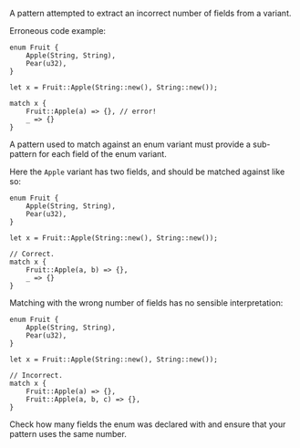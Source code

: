 A pattern attempted to extract an incorrect number of fields from a variant.

Erroneous code example:

```compile_fail,E0023
enum Fruit {
    Apple(String, String),
    Pear(u32),
}

let x = Fruit::Apple(String::new(), String::new());

match x {
    Fruit::Apple(a) => {}, // error!
    _ => {}
}
```

A pattern used to match against an enum variant must provide a sub-pattern for
each field of the enum variant.

Here the `Apple` variant has two fields, and should be matched against like so:

```
enum Fruit {
    Apple(String, String),
    Pear(u32),
}

let x = Fruit::Apple(String::new(), String::new());

// Correct.
match x {
    Fruit::Apple(a, b) => {},
    _ => {}
}
```

Matching with the wrong number of fields has no sensible interpretation:

```compile_fail,E0023
enum Fruit {
    Apple(String, String),
    Pear(u32),
}

let x = Fruit::Apple(String::new(), String::new());

// Incorrect.
match x {
    Fruit::Apple(a) => {},
    Fruit::Apple(a, b, c) => {},
}
```

Check how many fields the enum was declared with and ensure that your pattern
uses the same number.
